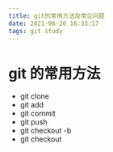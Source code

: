 ```yaml
---
title: git的常用方法及常见问题
date: 2021-06-26 16:33:17
tags: git study
---
```

# git 的常用方法
* git clone 
* git add 
* git commit 
* git push
* git checkout -b
* git checkout <branch name>